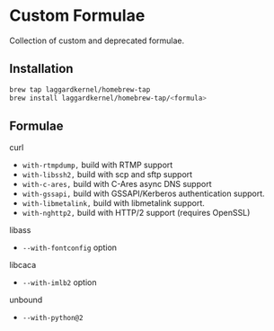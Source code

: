 # Custom Formulae
Collection of custom and deprecated formulae.

## Installation

```bash
brew tap laggardkernel/homebrew-tap
brew install laggardkernel/homebrew-tap/<formula>
```

## Formulae
curl
- `with-rtmpdump,` build with RTMP support
- `with-libssh2,` build with scp and sftp support
- `with-c-ares,` build with C-Ares async DNS support
- `with-gssapi,` build with GSSAPI/Kerberos authentication support.
- `with-libmetalink,` build with libmetalink support.
- `with-nghttp2,` build with HTTP/2 support (requires OpenSSL)

libass
- `--with-fontconfig` option

libcaca
- `--with-imlb2` option

unbound
- `--with-python@2`
